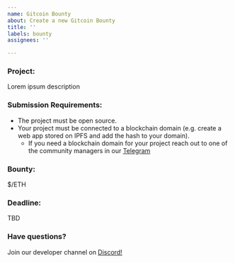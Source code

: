 ```yaml
---
name: Gitcoin Bounty
about: Create a new Gitcoin Bounty
title: ''
labels: bounty
assignees: ''

---
```


### Project:
Lorem ipsum description

### Submission Requirements:
- The project must be open source. 
- Your project must be connected to a blockchain domain (e.g. create a web app stored on IPFS and add the hash to your domain). 
  - If you need a blockchain domain for your project reach out to one of the community managers in our [Telegram](https://t.me/unstoppabledev)

### Bounty:
$/ETH

### Deadline:
TBD

### Have questions? 
Join our developer channel on [Discord!](https://discord.gg/b6ZVxSZ9Hn)
